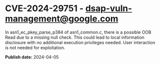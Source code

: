 # CVE-2024-29751 - dsap-vuln-management@google.com

In asn1_ec_pkey_parse_p384 of asn1_common.c, there is a possible OOB Read due to a missing null check. This could lead to local information disclosure with no additional execution privileges needed. User interaction is not needed for exploitation.

**Publish date:** 2024-04-05
